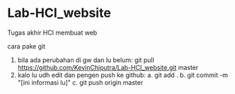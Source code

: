 # Lab-HCI_website
Tugas akhir HCI membuat web

cara pake git
1. bila ada perubahan di gw dan lu belum: git pull https://github.com/KevinChiputra/Lab-HCI_website.git master
2. kalo lu udh edit dan pengen push ke github: 
    a. git add .
    b. git commit -m "[ini informasi lu]"
    c. git push origin master
